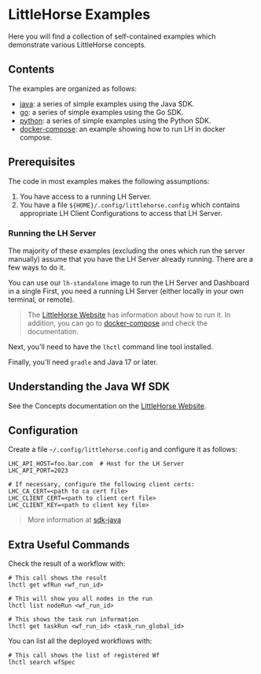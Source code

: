 # LittleHorse Examples

Here you will find a collection of self-contained examples which demonstrate various LittleHorse concepts.

## Contents

The examples are organized as follows:

* [java](./java/): a series of simple examples using the Java SDK.
* [go](./go/): a series of simple examples using the Go SDK.
* [python](./python/): a series of simple examples using the Python SDK.
* [docker-compose](./docker-compose/): an example showing how to run LH in docker compose.

## Prerequisites

The code in most examples makes the following assumptions:

1. You have access to a running LH Server.
2. You have a file `${HOME}/.config/littlehorse.config` which contains appropriate LH Client Configurations to access that LH Server.

### Running the LH Server

The majority of these examples (excluding the ones which run the server manually) assume that you have the LH Server already running. There are a few ways to do it.

You can use our `lh-standalone` image to run the LH Server and Dashboard in a single 
First, you need a running LH Server (either locally in your own terminal, or remote).

> The [LittleHorse Website](https://littlehorse.dev) has information about how to run it.
> In addition, you can go to [docker-compose](docker-compose) and check the documentation.

Next, you'll need to have the `lhctl` command line tool installed.

Finally, you'll need `gradle` and Java 17 or later.

## Understanding the Java Wf SDK

See the Concepts documentation on the [LittleHorse Website](https://littlehorse.dev/docs/Overview).

## Configuration

Create a file `~/.config/littlehorse.config` and configure it as follows:

```
LHC_API_HOST=foo.bar.com  # Host for the LH Server
LHC_API_PORT=2023

# If necessary, configure the following client certs:
LHC_CA_CERT=<path to ca cert file>
LHC_CLIENT_CERT=<path to client cert file>
LHC_CLIENT_KEY=<path to client key file>
```

> More information at [sdk-java](../sdk-java)

## Extra Useful Commands

Check the result of a workflow with:

```
# This call shows the result
lhctl get wfRun <wf_run_id>

# This will show you all nodes in the run
lhctl list nodeRun <wf_run_id>

# This shows the task run information
lhctl get taskRun <wf_run_id> <task_run_global_id>
```

You can list all the deployed workflows with:

```
# This call shows the list of registered Wf
lhctl search wfSpec
```
